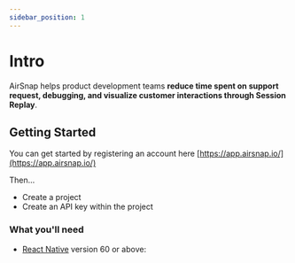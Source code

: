 ```yaml
---
sidebar_position: 1
---
```


# Intro

AirSnap helps product development teams **reduce time spent on support request, debugging, and visualize customer interactions through Session Replay**.

## Getting Started

You can get started by registering an account here [https://app.airsnap.io/](https://app.airsnap.io/)

Then…

- Create a project
- Create an API key within the project

### What you'll need

- [React Native](https://reactnative.dev/) version 60 or above:
